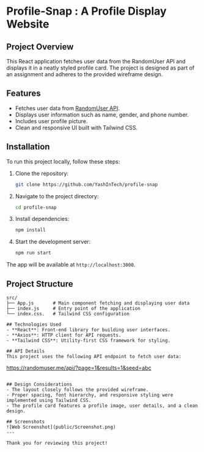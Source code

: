 # Profile-Snap : A Profile Display Website

## Project Overview
This React application fetches user data from the RandomUser API and displays it in a neatly styled profile card. The project is designed as part of an assignment and adheres to the provided wireframe design.

## Features
- Fetches user data from [RandomUser API](https://randomuser.me/api/?page=1&results=1&seed=abc).
- Displays user information such as name, gender, and phone number.
- Includes user profile picture.
- Clean and responsive UI built with Tailwind CSS.

## Installation
To run this project locally, follow these steps:

1. Clone the repository:
   ```bash
   git clone https://github.com/YashInTech/profile-snap
   ```

2. Navigate to the project directory:
   ```bash
   cd profile-snap
   ```

3. Install dependencies:
   ```bash
   npm install
   ```

4. Start the development server:
   ```bash
   npm run start
   ```

The app will be available at `http://localhost:3000`.

## Project Structure
```
src/
├── App.js       # Main component fetching and displaying user data
├── index.js     # Entry point of the application
└── index.css.   # Tailwind CSS configuration

## Technologies Used
- **React**: Front-end library for building user interfaces.
- **Axios**: HTTP client for API requests.
- **Tailwind CSS**: Utility-first CSS framework for styling.

## API Details
This project uses the following API endpoint to fetch user data:
```
https://randomuser.me/api/?page=1&results=1&seed=abc
```

## Design Considerations
- The layout closely follows the provided wireframe.
- Proper spacing, font hierarchy, and responsive styling were implemented using Tailwind CSS.
- The profile card features a profile image, user details, and a clean design.

## Screenshots
![Web Screenshot](public/Screenshot.png)
---

Thank you for reviewing this project!